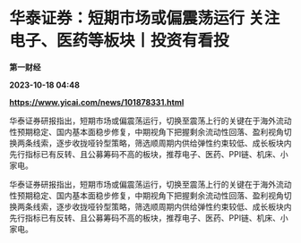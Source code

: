 # 华泰证券：短期市场或偏震荡运行 关注电子、医药等板块丨投资有看投
**第一财经**

**2023-10-18 04:48**

**https://www.yicai.com/news/101878331.html**

华泰证券研报指出，短期市场或偏震荡运行，切换至震荡上行的关键在于海外流动性预期稳定、国内基本面稳步修复，中期视角下把握剩余流动性回落、盈利视角切换两条线索，逐步收拢哑铃型策略，筛选顺周期内供给弹性约束较低、成长板块内先行指标已有反转、且公募筹码不高的板块，推荐电子、医药、PPI链、机床、小家电。

华泰证券研报指出，短期市场或偏震荡运行，切换至震荡上行的关键在于海外流动性预期稳定、国内基本面稳步修复，中期视角下把握剩余流动性回落、盈利视角切换两条线索，逐步收拢哑铃型策略，筛选顺周期内供给弹性约束较低、成长板块内先行指标已有反转、且公募筹码不高的板块，推荐电子、医药、PPI链、机床、小家电。